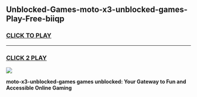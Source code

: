 
## Unblocked-Games-moto-x3-unblocked-games-Play-Free-biiqp
<h3>
<a href="https://premium76.site?title=moto-x3-unblocked-games&ref=23A">CLICK TO PLAY</a></h3>
<hr>

<h3>
<a href="https://premium76.site?title=moto-x3-unblocked-games&ref=23A">CLICK 2 PLAY</a>
  
</h3>

<a href="https://premium76.site?title=moto-x3-unblocked-games&ref=23A"><img src="https://clearcache.store/games.png"></a>


**moto-x3-unblocked-games games unblocked: Your Gateway to Fun and Accessible Online Gaming**
